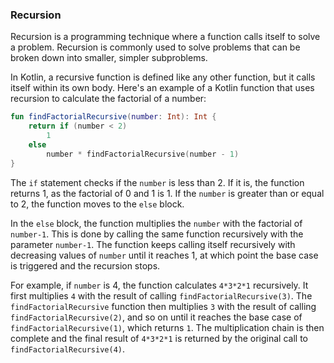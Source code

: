 ### Recursion

Recursion is a programming technique where a function calls itself to solve a problem. Recursion is commonly used to
solve problems that can be broken down into smaller, simpler subproblems.

In Kotlin, a recursive function is defined like any other function, but it calls itself within its own body. Here's an
example of a Kotlin function that uses recursion to calculate the factorial of a number:

```kotlin
fun findFactorialRecursive(number: Int): Int {
    return if (number < 2)
        1
    else
        number * findFactorialRecursive(number - 1)
}
```

The `if` statement checks if the `number` is less than 2. If it is, the function returns 1, as the factorial of 0 and 1
is 1. If the `number` is greater than or equal to 2, the function moves to the `else` block.

In the `else` block, the function multiplies the `number` with the factorial of `number-1`. This is done by calling the
same function recursively with the parameter `number-1`. The function keeps calling itself recursively with decreasing
values of `number` until it reaches 1, at which point the base case is triggered and the recursion stops.

For example, if `number` is 4, the function calculates `4*3*2*1` recursively. It first multiplies `4` with the result of
calling `findFactorialRecursive(3)`. The `findFactorialRecursive` function then multiplies `3` with the result of
calling `findFactorialRecursive(2)`, and so on until it reaches the base case of `findFactorialRecursive(1)`, which
returns `1`. The multiplication chain is then complete and the final result of `4*3*2*1` is returned by the original
call to `findFactorialRecursive(4)`.